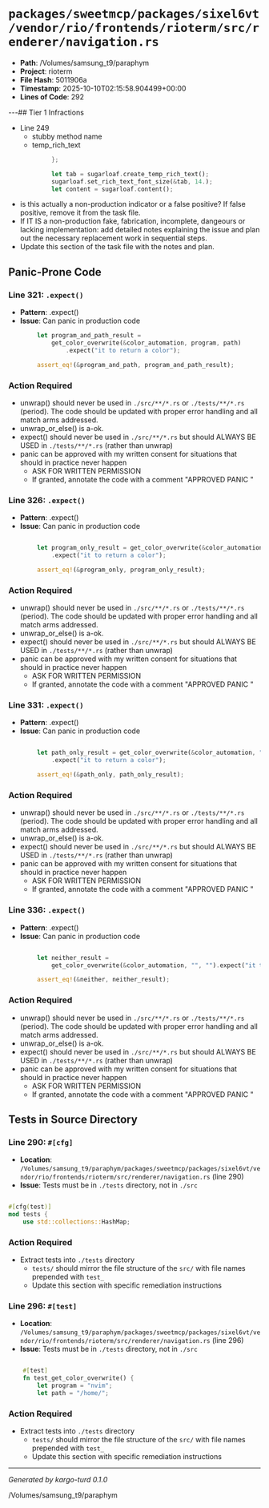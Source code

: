 # `packages/sweetmcp/packages/sixel6vt/vendor/rio/frontends/rioterm/src/renderer/navigation.rs`

- **Path**: /Volumes/samsung_t9/paraphym
- **Project**: rioterm
- **File Hash**: 5011906a  
- **Timestamp**: 2025-10-10T02:15:58.904499+00:00  
- **Lines of Code**: 292

---## Tier 1 Infractions 


- Line 249
  - stubby method name
  - temp_rich_text

```rust
            };

            let tab = sugarloaf.create_temp_rich_text();
            sugarloaf.set_rich_text_font_size(&tab, 14.);
            let content = sugarloaf.content();
```

- is this actually a non-production indicator or a false positive? If false positive, remove it from the task file.
- If IT IS a non-production fake, fabrication, incomplete, dangeours or lacking implementation: add detailed notes explaining the issue and plan out the necessary replacement work in sequential steps. 
- Update this section of the task file with the notes and plan.

## Panic-Prone Code


### Line 321: `.expect()`

- **Pattern**: .expect()
- **Issue**: Can panic in production code

```rust
        let program_and_path_result =
            get_color_overwrite(&color_automation, program, path)
                .expect("it to return a color");

        assert_eq!(&program_and_path, program_and_path_result);
```

### Action Required

- unwrap() should never be used in `./src/**/*.rs` or `./tests/**/*.rs` (period). The code should be updated with proper error handling and all match arms addressed.
- unwrap_or_else() is a-ok. 
- expect() should never be used in `./src/**/*.rs` but should ALWAYS BE USED in `./tests/**/*.rs` (rather than unwrap)
- panic can be approved with my written consent for situations that should in practice never happen  
  - ASK FOR WRITTEN PERMISSION
  - If granted, annotate the code with a comment "APPROVED PANIC "


### Line 326: `.expect()`

- **Pattern**: .expect()
- **Issue**: Can panic in production code

```rust

        let program_only_result = get_color_overwrite(&color_automation, program, "")
            .expect("it to return a color");

        assert_eq!(&program_only, program_only_result);
```

### Action Required

- unwrap() should never be used in `./src/**/*.rs` or `./tests/**/*.rs` (period). The code should be updated with proper error handling and all match arms addressed.
- unwrap_or_else() is a-ok. 
- expect() should never be used in `./src/**/*.rs` but should ALWAYS BE USED in `./tests/**/*.rs` (rather than unwrap)
- panic can be approved with my written consent for situations that should in practice never happen  
  - ASK FOR WRITTEN PERMISSION
  - If granted, annotate the code with a comment "APPROVED PANIC "


### Line 331: `.expect()`

- **Pattern**: .expect()
- **Issue**: Can panic in production code

```rust

        let path_only_result = get_color_overwrite(&color_automation, "", path)
            .expect("it to return a color");

        assert_eq!(&path_only, path_only_result);
```

### Action Required

- unwrap() should never be used in `./src/**/*.rs` or `./tests/**/*.rs` (period). The code should be updated with proper error handling and all match arms addressed.
- unwrap_or_else() is a-ok. 
- expect() should never be used in `./src/**/*.rs` but should ALWAYS BE USED in `./tests/**/*.rs` (rather than unwrap)
- panic can be approved with my written consent for situations that should in practice never happen  
  - ASK FOR WRITTEN PERMISSION
  - If granted, annotate the code with a comment "APPROVED PANIC "


### Line 336: `.expect()`

- **Pattern**: .expect()
- **Issue**: Can panic in production code

```rust

        let neither_result =
            get_color_overwrite(&color_automation, "", "").expect("it to return a color");

        assert_eq!(&neither, neither_result);
```

### Action Required

- unwrap() should never be used in `./src/**/*.rs` or `./tests/**/*.rs` (period). The code should be updated with proper error handling and all match arms addressed.
- unwrap_or_else() is a-ok. 
- expect() should never be used in `./src/**/*.rs` but should ALWAYS BE USED in `./tests/**/*.rs` (rather than unwrap)
- panic can be approved with my written consent for situations that should in practice never happen  
  - ASK FOR WRITTEN PERMISSION
  - If granted, annotate the code with a comment "APPROVED PANIC "

## Tests in Source Directory


### Line 290: `#[cfg]`

- **Location**: `/Volumes/samsung_t9/paraphym/packages/sweetmcp/packages/sixel6vt/vendor/rio/frontends/rioterm/src/renderer/navigation.rs` (line 290)
- **Issue**: Tests must be in `./tests` directory, not in `./src`

```rust

#[cfg(test)]
mod tests {
    use std::collections::HashMap;

```

### Action Required

- Extract tests into `./tests` directory
  - `tests/` should mirror the file structure of the `src/` with file names prepended with `test_`
  - Update this section with specific remediation instructions
  


### Line 296: `#[test]`

- **Location**: `/Volumes/samsung_t9/paraphym/packages/sweetmcp/packages/sixel6vt/vendor/rio/frontends/rioterm/src/renderer/navigation.rs` (line 296)
- **Issue**: Tests must be in `./tests` directory, not in `./src`

```rust

    #[test]
    fn test_get_color_overwrite() {
        let program = "nvim";
        let path = "/home/";
```

### Action Required

- Extract tests into `./tests` directory
  - `tests/` should mirror the file structure of the `src/` with file names prepended with `test_`
  - Update this section with specific remediation instructions
  

---

*Generated by kargo-turd 0.1.0*

/Volumes/samsung_t9/paraphym